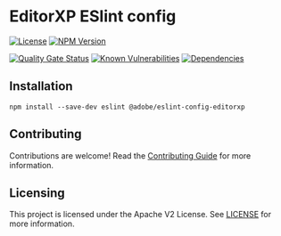# EditorXP ESlint config

[![License](https://img.shields.io/badge/license-Apache%202-blue)](https://github.com/adobe/eslint-config-editorxp/blob/master/LICENSE)
[![NPM Version](https://img.shields.io/npm/v/@adobe/eslint-config-editorxp.svg)](https://www.npmjs.com/package/@adobe/eslint-config-editorxp)

[![Quality Gate Status](https://sonarcloud.io/api/project_badges/measure?project=eslint-config-editorxp&metric=alert_status)](https://sonarcloud.io/dashboard?id=adobe_eslint-config-editorxp)
[![Known Vulnerabilities](https://snyk.io/test/github/adobe/eslint-config-editorxp/badge.svg)](https://snyk.io/test/github/adobe/eslint-config-editorxp)
[![Dependencies](https://badges.renovateapi.com/github/adobe/eslint-config-editorxp)](https://app.renovatebot.com/dashboard#github/adobe/eslint-config-editorxp)

## Installation

```
npm install --save-dev eslint @adobe/eslint-config-editorxp
```

## Contributing

Contributions are welcome! Read the [Contributing Guide](CONTRIBUTING.md) for more information.

## Licensing

This project is licensed under the Apache V2 License. See [LICENSE](LICENSE) for more information.
